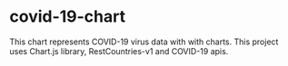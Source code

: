 # covid-19-chart

This chart represents COVID-19 virus data with with charts. This project uses Chart.js library, RestCountries-v1 and COVID-19
apis.
